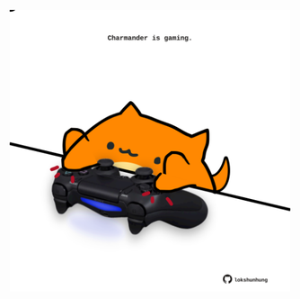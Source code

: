 <!-- built at 18/04/2024, 04:00:42 UTC -->
<p align="center">
  <img width="500" height="500" src="./ReadmeImage.svg">
</p>
